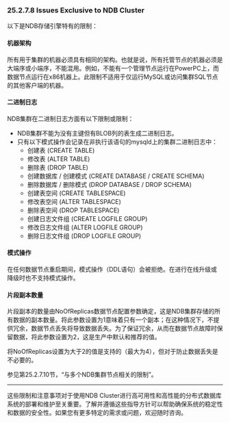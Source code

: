 ### 25.2.7.8 Issues Exclusive to NDB Cluster

以下是NDB存储引擎特有的限制：

#### 机器架构
所有用于集群的机器必须具有相同的架构。也就是说，所有托管节点的机器必须是大端序或小端序，不能混用。例如，不能有一个管理节点运行在PowerPC上，而数据节点运行在x86机器上。此限制不适用于仅运行MySQL或访问集群SQL节点的其他客户端的机器。

#### 二进制日志
NDB集群在二进制日志方面有以下限制或限制：

- NDB集群不能为没有主键但有BLOB列的表生成二进制日志。
- 只有以下模式操作会记录在非执行该语句的mysqld上的集群二进制日志中：
  - 创建表 (CREATE TABLE)
  - 修改表 (ALTER TABLE)
  - 删除表 (DROP TABLE)
  - 创建数据库 / 创建模式 (CREATE DATABASE / CREATE SCHEMA)
  - 删除数据库 / 删除模式 (DROP DATABASE / DROP SCHEMA)
  - 创建表空间 (CREATE TABLESPACE)
  - 修改表空间 (ALTER TABLESPACE)
  - 删除表空间 (DROP TABLESPACE)
  - 创建日志文件组 (CREATE LOGFILE GROUP)
  - 修改日志文件组 (ALTER LOGFILE GROUP)
  - 删除日志文件组 (DROP LOGFILE GROUP)

#### 模式操作
在任何数据节点重启期间，模式操作（DDL语句）会被拒绝。在进行在线升级或降级时也不支持模式操作。

#### 片段副本数量
片段副本的数量由NoOfReplicas数据节点配置参数确定，这是NDB集群存储的所有数据的副本数量。将此参数设置为1意味着只有一个副本；在这种情况下，不提供冗余，数据节点丢失将导致数据丢失。为了保证冗余，从而在数据节点故障时保留数据，将此参数设置为2，这是生产中默认和推荐的值。

将NoOfReplicas设置为大于2的值是支持的（最大为4），但对于防止数据丢失是不必要的。

参见第25.2.7.10节，“与多个NDB集群节点相关的限制”。

---

这些限制和注意事项对于使用NDB Cluster进行高可用性和高性能的分布式数据库系统的部署和维护至关重要。了解并遵循这些指导方针可以帮助确保系统的稳定性和数据的安全性。如果您有更多特定的需求或问题，欢迎随时咨询。